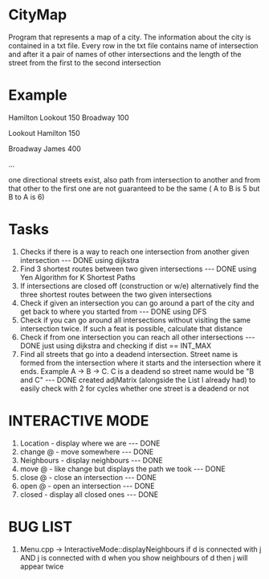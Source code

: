 # CityMap

Program that represents a map of a city. The information about the city is contained in a txt file. Every row in the txt file contains name of intersection and after it a pair of names of other intersections and the length of the street from the first to the second intersection

# Example
Hamilton Lookout 150 Broadway 100

Lookout Hamilton 150

Broadway James 400

...

one directional streets exist, also path from intersection to another and from that other to the first one are not guaranteed to be the same ( A to B is 5 but B to A is 6)

# Tasks
1. Checks if there is a way to reach one intersection from another given intersection 
--- DONE using dijkstra
2. Find 3 shortest routes between two given intersections 
--- DONE using Yen Algorithm for K Shortest Paths
3. If intersections are closed off (construction or w/e) alternatively find the three shortest routes between the two given intersections
4. Check if given an intersection you can go around a part of the city and get back to where you started from
--- DONE using DFS
5. Check if you can go around all intersections without visiting the same intersection twice. If such a feat is possible, calculate that distance
6. Check if from one intersection you can reach all other intersections
--- DONE just using dijkstra and checking if dist == INT_MAX
7. Find all streets that go into a deadend intersection. Street name is formed from the intersection where it starts and the intersection where it ends. Example A -> B -> C. C is a deadend so street name would be "B and C"
--- DONE created adjMatrix (alongside the List I already had) to easily check with 2 for cycles whether one street is a deadend or not

# INTERACTIVE MODE
1. Location - display where we are
--- DONE
2. change @ - move somewhere
--- DONE
3. Neighbours - display neighbours
--- DONE
4. move @ - like change but displays the path we took
--- DONE
5. close @ - close an intersection
--- DONE
6. open @ - open an intersection
--- DONE
7. closed - display all closed ones
--- DONE


# BUG LIST
1. Menu.cpp -> InteractiveMode::displayNeighbours
if d is connected with j AND
j is connected with d
when you show neighbours of d then j will appear twice
